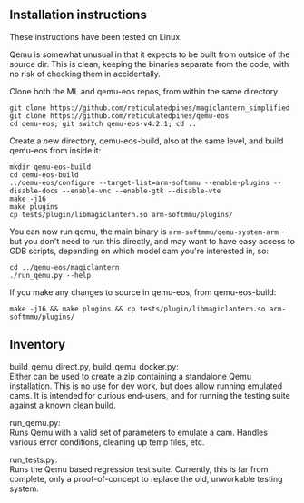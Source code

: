 
## Installation instructions

These instructions have been tested on Linux.  

Qemu is somewhat unusual in that it expects to be built from outside of the source dir.  This is clean, keeping the binaries separate from the code, with no risk of checking them in accidentally.

Clone both the ML and qemu-eos repos, from within the same directory:

```
git clone https://github.com/reticulatedpines/magiclantern_simplified
git clone https://github.com/reticulatedpines/qemu-eos
cd qemu-eos; git switch qemu-eos-v4.2.1; cd ..
```
Create a new directory, qemu-eos-build, also at the same level, and build qemu-eos from inside it:

```
mkdir qemu-eos-build
cd qemu-eos-build
../qemu-eos/configure --target-list=arm-softmmu --enable-plugins --disable-docs --enable-vnc --enable-gtk --disable-vte
make -j16
make plugins
cp tests/plugin/libmagiclantern.so arm-softmmu/plugins/
```
You can now run qemu, the main binary is `arm-softmmu/qemu-system-arm` - but you don't need to run this directly, and may want to have easy access to GDB scripts, depending on which model cam you're interested in, so:

```
cd ../qemu-eos/magiclantern
./run_qemu.py --help
```

If you make any changes to source in qemu-eos, from qemu-eos-build:

```
make -j16 && make plugins && cp tests/plugin/libmagiclantern.so arm-softmmu/plugins/
```


## Inventory

build_qemu_direct.py, build_qemu_docker.py:  
Either can be used to create a zip containing a standalone Qemu installation.  This is no use for dev work, but does allow running emulated cams.  It is intended for curious end-users, and for running the testing suite against a known clean build.

run_qemu.py:  
Runs Qemu with a valid set of parameters to emulate a cam.  Handles various error conditions, cleaning up temp files, etc.

run_tests.py:  
Runs the Qemu based regression test suite.  Currently, this is far from complete, only a proof-of-concept to replace the old, unworkable testing system.
